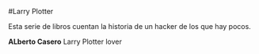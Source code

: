 #Larry Plotter

Esta serie de libros cuentan la historia de un hacker de los que hay pocos.

**ALberto Casero**
Larry Plotter lover
